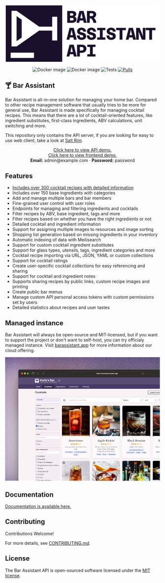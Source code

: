 <p align="center">
    <a href="https://barassistant.app" target="_blank"><img src="resources/art/readme-logo.png" alt="Bar assistant Logo" width="500"></a>
</p>

<p align="center">
    <img src="https://img.shields.io/docker/v/barassistant/server?style=for-the-badge&sort=semver" alt="Docker image">
    <img src="https://img.shields.io/github/license/karlomikus/bar-assistant?style=for-the-badge" alt="Docker image">
    <img src="https://img.shields.io/github/actions/workflow/status/karlomikus/bar-assistant/php.yml?branch=master&style=for-the-badge&label=Tests" alt="Tests">
    <a href="https://hub.docker.com/r/barassistant/server"><img src="https://img.shields.io/docker/pulls/barassistant/server?style=for-the-badge" alt="Pulls"></a>
</p>

## 🍸 Bar Assistant

Bar Assistant is all-in-one solution for managing your home bar. Compared to other recipe management software that usually tries to be more for general use, Bar Assistant is made specifically for managing cocktail recipes. This means that there are a lot of cocktail-oriented features, like ingredient substitutes, first-class ingredients, ABV calculations, unit switching and more.

This repository only contains the API server, if you are looking for easy to use web client, take a look at [Salt Rim](https://github.com/karlomikus/vue-salt-rim).

<p align="center">
    <a href="https://demo.barassistant.app/bar/docs" target="_blank">Click here to view API demo.</a>
    <br>
    <a href="https://demo.barassistant.app" target="_blank">Click here to view frontend demo.</a>
    <br>
    <strong>Email:</strong> admin@example.com &middot; <strong>Password:</strong> password
</p>

## Features
- [Includes over 300 cocktail recipes with detailed information](https://github.com/bar-assistant/data)
- Includes over 150 base ingredients with categories
- Add and manage multiple bars and bar members
- Fine-grained user control with user roles
- Endpoints for managing and filtering ingredients and cocktails
- Filter recipes by ABV, base ingredient, tags and more
- Filter recipes based on whether you have the right ingredients or not
- Detailed cocktail and ingredient information
- Support for assigning multiple images to resources and image sorting
- Shopping list generation based on missing ingredients in your inventory
- Automatic indexing of data with Meilisearch
- Support for custom cocktail ingredient substitutes
- Support for glass types, utensils, tags, ingredient categories and more
- Cocktail recipe importing via URL, JSON, YAML or custom collections
- Support for cocktail ratings
- Create user-specific cocktail collections for easy referencing and sharing
- Support for cocktail and ingredient notes
- Supports sharing recipes by public links, custom recipe images and printing
- Create public bar menus
- Manage custom API personal access tokens with custom permissions set by users
- Detailed statistics about recipes and user tastes

## Managed instance

Bar Assistant will always be open-source and MIT-licensed, but if you want to support the project or don't want to self-host, you can try officialy managed instance. Visit [barassistant.app](https://barassistant.app/) for more information about our cloud offering.

![Cloud offering screenshot](/resources/art/art1.png)

## Documentation

[Documentation is available here.](https://bar-assistant.github.io/docs/)

## Contributing

Contributions Welcome!

For more details, see [CONTRIBUTING.md](/CONTRIBUTING.md).

## License

The Bar Assistant API is open-sourced software licensed under the [MIT license](https://opensource.org/licenses/MIT).
